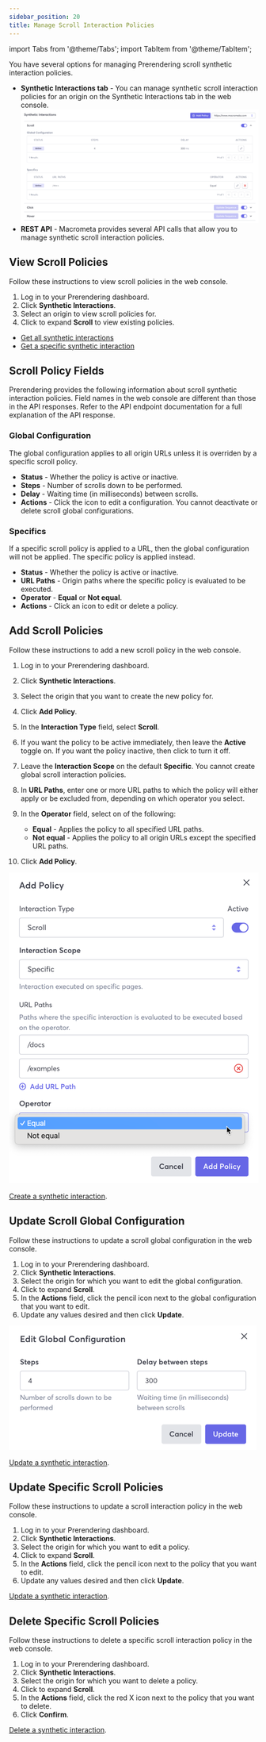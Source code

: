 ```yaml
---
sidebar_position: 20
title: Manage Scroll Interaction Policies
---
```

import Tabs from '@theme/Tabs';
import TabItem from '@theme/TabItem';

You have several options for managing Prerendering scroll synthetic interaction policies.

- **Synthetic Interactions tab** - You can manage synthetic scroll interaction policies for an origin on the Synthetic Interactions tab in the web console.
  ![Prerendering Synthetic Interactions Tab - Scroll](/static/img/prerendering/synthetic-interactions-scroll.png)
- **REST API** - Macrometa provides several API calls that allow you to manage synthetic scroll interaction policies.

## View Scroll Policies

<Tabs groupId="operating-systems">
<TabItem value="console" label="Web Console">

Follow these instructions to view scroll policies in the web console.

1. Log in to your Prerendering dashboard.
2. Click **Synthetic Interactions**.
3. Select an origin to view scroll policies for.
4. Click to expand **Scroll** to view existing policies.

</TabItem>
<TabItem value="api" label="REST API">

- [Get all synthetic interactions](https://www.macrometa.com/docs/apiPrerendering#/paths/api-prerender-v1-origins-origin--interactions/get)
- [Get a specific synthetic interaction](https://www.macrometa.com/docs/apiPrerendering#/paths/api-prerender-v1-origins-origin--interactions--type/get)

</TabItem>
</Tabs>

## Scroll Policy Fields

Prerendering provides the following information about scroll synthetic interaction policies. Field names in the web console are different than those in the API responses. Refer to the API endpoint documentation for a full explanation of the API response.

### Global Configuration

The global configuration applies to all origin URLs unless it is overriden by a specific scroll policy.

- **Status** - Whether the policy is active or inactive.
- **Steps** - Number of scrolls down to be performed.
- **Delay** - Waiting time (in milliseconds) between scrolls.
- **Actions** - Click the icon to edit a configuration. You cannot deactivate or delete scroll global configurations.

### Specifics

If a specific scroll policy is applied to a URL, then the global configuration will not be applied. The specific policy is applied instead.

- **Status** - Whether the policy is active or inactive.
- **URL Paths** - Origin paths where the specific policy is evaluated to be executed.
- **Operator** - **Equal** or **Not equal**.
- **Actions** - Click an icon to edit or delete a policy.

## Add Scroll Policies

<Tabs groupId="operating-systems3">
<TabItem value="console" label="Web Console">

Follow these instructions to add a new scroll policy in the web console.

1. Log in to your Prerendering dashboard.
2. Click **Synthetic Interactions**.
3. Select the origin that you want to create the new policy for.
4. Click **Add Policy**.
5. In the **Interaction Type** field, select **Scroll**.
6. If you want the policy to be active immediately, then leave the **Active** toggle on. If you want the policy inactive, then click to turn it off.
7. Leave the **Interaction Scope** on the default **Specific**. You cannot create global scroll interaction policies.
8. In **URL Paths**, enter one or more URL paths to which the policy will either apply or be excluded from, depending on which operator you select.
9. In the **Operator** field, select on of the following:
    - **Equal** - Applies the policy to all specified URL paths.
    - **Not equal** - Applies the policy to all origin URLs except the specified URL paths.

10. Click **Add Policy**.

![Add Scroll Policy](/static/img/prerendering/add-scroll-policy.png)

</TabItem>
<TabItem value="api" label="REST API">

[Create a synthetic interaction](https://www.macrometa.com/docs/apiPrerendering#/paths/api-prerender-v1-origins-origin--interactions--type/post).

</TabItem>
</Tabs>

## Update Scroll Global Configuration

<Tabs groupId="operating-systems4">
<TabItem value="console" label="Web Console">

Follow these instructions to update a scroll global configuration in the web console.

1. Log in to your Prerendering dashboard.
2. Click **Synthetic Interactions**.
3. Select the origin for which you want to edit the global configuration.
4. Click to expand **Scroll**.
5. In the **Actions** field, click the pencil icon next to the global configuration that you want to edit.
6. Update any values desired and then click **Update**.

![Edit Scroll Global Configuration](/static/img/prerendering/update-scroll-global-config.png)

</TabItem>
<TabItem value="api" label="REST API">

[Update a synthetic interaction](https://www.macrometa.com/docs/apiPrerendering#/paths/api-prerender-v1-origins-origin--interactions--type/patch).

</TabItem>
</Tabs>

## Update Specific Scroll Policies

<Tabs groupId="operating-systems4">
<TabItem value="console" label="Web Console">

Follow these instructions to update a scroll interaction policy in the web console.

1. Log in to your Prerendering dashboard.
2. Click **Synthetic Interactions**.
3. Select the origin for which you want to edit a policy.
4. Click to expand **Scroll**.
5. In the **Actions** field, click the pencil icon next to the policy that you want to edit.
6. Update any values desired and then click **Update**.

</TabItem>
<TabItem value="api" label="REST API">

[Update a synthetic interaction](https://www.macrometa.com/docs/apiPrerendering#/paths/api-prerender-v1-origins-origin--interactions--type/patch).

</TabItem>
</Tabs>

## Delete Specific Scroll Policies

<Tabs groupId="operating-systems5">
<TabItem value="console" label="Web Console">

Follow these instructions to delete a specific scroll interaction policy in the web console.

1. Log in to your Prerendering dashboard.
2. Click **Synthetic Interactions**.
3. Select the origin for which you want to delete a policy.
4. Click to expand **Scroll**.
5. In the **Actions** field, click the red X icon next to the policy that you want to delete.
6. Click **Confirm**.

</TabItem>
<TabItem value="api" label="REST API">

[Delete a synthetic interaction](https://www.macrometa.com/docs/apiPrerendering#/paths/api-prerender-v1-origins-origin--interactions--type/delete).

</TabItem>
</Tabs>

